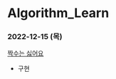 # Algorithm_Learn
### 2022-12-15 (목)
[짝수는 싫어요](https://school.programmers.co.kr/learn/courses/30/lessons/120813)
- 구현
